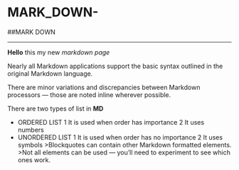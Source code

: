# MARK_DOWN-


##MARK DOWN
***

**Hello** this my new *markdown page*

Nearly all Markdown applications support the basic syntax outlined in the original Markdown language.

There are minor variations and discrepancies between Markdown processors — those are noted inline wherever possible.

There are two types of list in **MD**

- ORDERED LIST
    1 It is used when order has importance
    2 It uses numbers
- UNORDERED LIST
    1 It is used when order has no importance
    2 It uses symbols
        >Blockquotes can contain other Markdown formatted elements.
        >Not all elements can be used — you’ll need to experiment to see which ones work.
